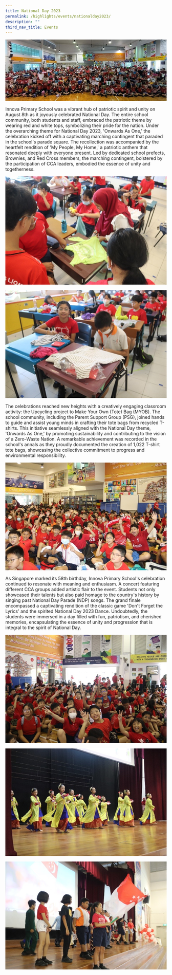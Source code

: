 ```yaml
---
title: National Day 2023
permalink: /highlights/events/nationalday2023/
description: ""
third_nav_title: Events
---
```



![](/images/nationalday1.jpg)

Innova Primary School was a vibrant hub of patriotic spirit and unity on August 8th as it joyously celebrated National Day. The entire school community, both students and staff, embraced the patriotic theme by wearing red and white tops, symbolizing their pride for the nation. Under the overarching theme for National Day 2023, 'Onwards As One,' the celebration kicked off with a captivating marching contingent that paraded in the school's parade square. The recollection was accompanied by the heartfelt rendition of 'My People, My Home,' a patriotic anthem that resonated deeply with everyone present. Led by dedicated school prefects, Brownies, and Red Cross members, the marching contingent, bolstered by the participation of CCA leaders, embodied the essence of unity and togetherness.

![](/images/nationalday2.jpg)

![](/images/nationalday3.jpg)

The celebrations reached new heights with a creatively engaging classroom activity: the Upcycling project to Make Your Own (Tote) Bag (MYOB). The school community, including the Parent Support Group (PSG), joined hands to guide and assist young minds in crafting their tote bags from recycled T-shirts. This initiative seamlessly aligned with the National Day theme, 'Onwards As One,' by promoting sustainability and contributing to the vision of a Zero-Waste Nation. A remarkable achievement was recorded in the school's annals as they proudly documented the creation of 1,022 T-shirt tote bags, showcasing the collective commitment to progress and environmental responsibility.

![](/images/nationalday4.jpg)


As Singapore marked its 58th birthday, Innova Primary School's celebration continued to resonate with meaning and enthusiasm. A concert featuring different CCA groups added artistic flair to the event. Students not only showcased their talents but also paid homage to the country's history by singing past National Day Parade (NDP) songs. The grand finale encompassed a captivating rendition of the classic game 'Don't Forget the Lyrics' and the spirited National Day 2023 Dance. Undoubtedly, the students were immersed in a day filled with fun, patriotism, and cherished memories, encapsulating the essence of unity and progression that is integral to the spirit of National Day.

![](/images/nationalday5.jpg)

![](/images/nationalday6.jpg)

![](/images/nationalday7.jpg)